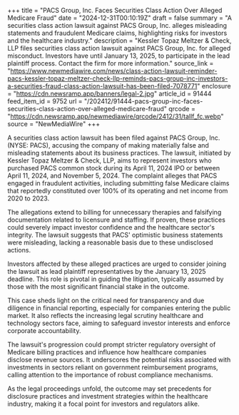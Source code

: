 +++
title = "PACS Group, Inc. Faces Securities Class Action Over Alleged Medicare Fraud"
date = "2024-12-31T00:10:19Z"
draft = false
summary = "A securities class action lawsuit against PACS Group, Inc. alleges misleading statements and fraudulent Medicare claims, highlighting risks for investors and the healthcare industry."
description = "Kessler Topaz Meltzer & Check, LLP files securities class action lawsuit against PACS Group, Inc. for alleged misconduct. Investors have until January 13, 2025, to participate in the lead plaintiff process. Contact the firm for more information."
source_link = "https://www.newmediawire.com/news/class-action-lawsuit-reminder-pacs-kessler-topaz-meltzer-check-llp-reminds-pacs-group-inc-investors-a-securities-fraud-class-action-lawsuit-has-been-filed-7078771"
enclosure = "https://cdn.newsramp.app/banners/legal-2.jpg"
article_id = 91444
feed_item_id = 9752
url = "/202412/91444-pacs-group-inc-faces-securities-class-action-over-alleged-medicare-fraud"
qrcode = "https://cdn.newsramp.app/newmediawire/qrcode/2412/31/tallf_fc.webp"
source = "NewMediaWire"
+++

<p>A securities class action lawsuit has been filed against PACS Group, Inc. (NYSE: PACS), accusing the company of making materially false and misleading statements about its business practices. The lawsuit, initiated by Kessler Topaz Meltzer & Check, LLP, aims to represent investors who purchased PACS common stock during its April 11, 2024 IPO or between April 11, 2024, and November 5, 2024. The complaint alleges that PACS engaged in fraudulent activities, including submitting false Medicare claims that reportedly constituted over 100% of its operating and net income from 2020 to 2023.</p><p>The allegations extend to billing for unnecessary therapies and falsifying documentation related to licensure and staffing. If proven, these practices could severely impact investor confidence and the healthcare sector's integrity. The lawsuit suggests that PACS' optimistic business statements were misleading, lacking a reasonable basis due to these undisclosed actions.</p><p>Investors affected by these alleged practices are urged to consider joining the lawsuit as lead plaintiff representatives by the January 13, 2025 deadline. This role is pivotal in guiding the litigation, typically assumed by those with the most significant financial stake in the outcome.</p><p>This case sheds light on the critical need for transparency and due diligence in financial reporting, especially for companies entering the public market. It also reflects the increasing legal scrutiny healthcare and technology sectors face, aiming to safeguard investor interests and enforce corporate accountability.</p><p>The lawsuit's progression could prompt stricter regulatory oversight of Medicare billing practices and influence how healthcare companies disclose revenue sources. It underscores the potential risks associated with investments in sectors reliant on government reimbursement programs, calling attention to the importance of robust compliance mechanisms.</p><p>As the legal proceedings unfold, the outcome may set precedents for disclosure practices and investment strategies within the healthcare industry, making it a focal point for investors and regulators alike.</p>